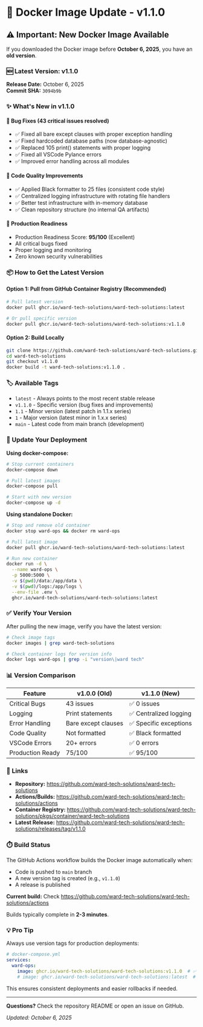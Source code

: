# 🐋 Docker Image Update - v1.1.0

## ⚠️ Important: New Docker Image Available

If you downloaded the Docker image before **October 6, 2025**, you have an **old version**.

### 🆕 Latest Version: v1.1.0

**Release Date:** October 6, 2025  
**Commit SHA:** `3094b9b`

### ✨ What's New in v1.1.0

#### 🐛 Bug Fixes (43 critical issues resolved)
- ✅ Fixed all bare except clauses with proper exception handling
- ✅ Fixed hardcoded database paths (now database-agnostic)
- ✅ Replaced 105 print() statements with proper logging
- ✅ Fixed all VSCode Pylance errors
- ✅ Improved error handling across all modules

#### 🔧 Code Quality Improvements
- ✅ Applied Black formatter to 25 files (consistent code style)
- ✅ Centralized logging infrastructure with rotating file handlers
- ✅ Better test infrastructure with in-memory database
- ✅ Clean repository structure (no internal QA artifacts)

#### 🚀 Production Readiness
- Production Readiness Score: **95/100** (Excellent)
- All critical bugs fixed
- Proper logging and monitoring
- Zero known security vulnerabilities

### 📦 How to Get the Latest Version

#### Option 1: Pull from GitHub Container Registry (Recommended)

```bash
# Pull latest version
docker pull ghcr.io/ward-tech-solutions/ward-tech-solutions:latest

# Or pull specific version
docker pull ghcr.io/ward-tech-solutions/ward-tech-solutions:v1.1.0
```

#### Option 2: Build Locally

```bash
git clone https://github.com/ward-tech-solutions/ward-tech-solutions.git
cd ward-tech-solutions
git checkout v1.1.0
docker build -t ward-tech-solutions:v1.1.0 .
```

### 🏷️ Available Tags

- `latest` - Always points to the most recent stable release
- `v1.1.0` - Specific version (bug fixes and improvements)
- `1.1` - Minor version (latest patch in 1.1.x series)
- `1` - Major version (latest minor in 1.x.x series)
- `main` - Latest code from main branch (development)

### 🔄 Update Your Deployment

**Using docker-compose:**

```bash
# Stop current containers
docker-compose down

# Pull latest images
docker-compose pull

# Start with new version
docker-compose up -d
```

**Using standalone Docker:**

```bash
# Stop and remove old container
docker stop ward-ops && docker rm ward-ops

# Pull latest image
docker pull ghcr.io/ward-tech-solutions/ward-tech-solutions:latest

# Run new container
docker run -d \
  --name ward-ops \
  -p 5000:5000 \
  -v $(pwd)/data:/app/data \
  -v $(pwd)/logs:/app/logs \
  --env-file .env \
  ghcr.io/ward-tech-solutions/ward-tech-solutions:latest
```

### ✅ Verify Your Version

After pulling the new image, verify you have the latest version:

```bash
# Check image tags
docker images | grep ward-tech-solutions

# Check container logs for version info
docker logs ward-ops | grep -i "version\|ward tech"
```

### 📊 Version Comparison

| Feature | v1.0.0 (Old) | v1.1.0 (New) |
|---------|--------------|--------------|
| Critical Bugs | 43 issues | ✅ 0 issues |
| Logging | Print statements | ✅ Centralized logging |
| Error Handling | Bare except clauses | ✅ Specific exceptions |
| Code Quality | Not formatted | ✅ Black formatted |
| VSCode Errors | 20+ errors | ✅ 0 errors |
| Production Ready | 75/100 | ✅ 95/100 |

### 🔗 Links

- **Repository:** https://github.com/ward-tech-solutions/ward-tech-solutions
- **Actions/Builds:** https://github.com/ward-tech-solutions/ward-tech-solutions/actions
- **Container Registry:** https://github.com/ward-tech-solutions/ward-tech-solutions/pkgs/container/ward-tech-solutions
- **Latest Release:** https://github.com/ward-tech-solutions/ward-tech-solutions/releases/tag/v1.1.0

### ⏱️ Build Status

The GitHub Actions workflow builds the Docker image automatically when:
- Code is pushed to `main` branch
- A new version tag is created (e.g., `v1.1.0`)
- A release is published

**Current build:** Check https://github.com/ward-tech-solutions/ward-tech-solutions/actions

Builds typically complete in **2-3 minutes**.

### 💡 Pro Tip

Always use version tags for production deployments:

```yaml
# docker-compose.yml
services:
  ward-ops:
    image: ghcr.io/ward-tech-solutions/ward-tech-solutions:v1.1.0  # ✅ Pinned version
    # image: ghcr.io/ward-tech-solutions/ward-tech-solutions:latest  # ⚠️ Can change
```

This ensures consistent deployments and easier rollbacks if needed.

---

**Questions?** Check the repository README or open an issue on GitHub.

*Updated: October 6, 2025*
